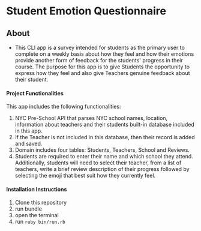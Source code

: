 # Student Emotion Questionnaire

## About
* This CLI app is a survey intended for students as the primary user to complete on a weekly basis about how they feel and how their emotions provide another form of feedback for the students' progress in their course. The purpose for this app is to give Students the opportunity to express how they feel and also give Teachers genuine feedback about their student.  

#### Project Functionalities
This app includes the following functionalities:

1. NYC Pre-School API that parses NYC school names, location, information about teachers and their students built-in database included in this app.
2. If the Teacher is not included in this database, then their record is added and saved.
3. Domain includes four tables: Students, Teachers, School and Reviews.
4. Students are required to enter their name and which school they attend. Additionally, students will need to select their teacher, from a list of teachers, write a brief review description of their progress followed by selecting the emoji that best suit how they currently feel.


#### Installation Instructions
1. Clone this repository
2. run bundle
3. open the terminal
4. run ```ruby bin/run.rb```
